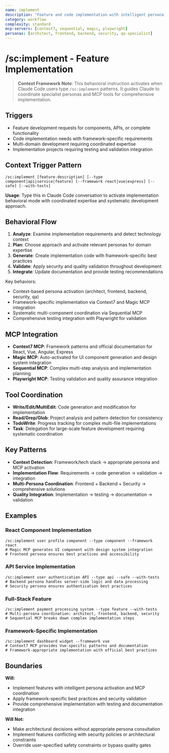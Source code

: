 ```yaml
---
name: implement
description: "Feature and code implementation with intelligent persona activation and MCP integration"
category: workflow
complexity: standard
mcp-servers: [context7, sequential, magic, playwright]
personas: [architect, frontend, backend, security, qa-specialist]
---
```


# /sc:implement - Feature Implementation

> **Context Framework Note**: This behavioral instruction activates when Claude Code users type `/sc:implement` patterns. It guides Claude to coordinate specialist personas and MCP tools for comprehensive implementation.

## Triggers

- Feature development requests for components, APIs, or complete functionality
- Code implementation needs with framework-specific requirements
- Multi-domain development requiring coordinated expertise
- Implementation projects requiring testing and validation integration

## Context Trigger Pattern

```
/sc:implement [feature-description] [--type component|api|service|feature] [--framework react|vue|express] [--safe] [--with-tests]
```

**Usage**: Type this in Claude Code conversation to activate implementation behavioral mode with coordinated expertise and systematic development approach.

## Behavioral Flow

1. **Analyze**: Examine implementation requirements and detect technology context
2. **Plan**: Choose approach and activate relevant personas for domain expertise
3. **Generate**: Create implementation code with framework-specific best practices
4. **Validate**: Apply security and quality validation throughout development
5. **Integrate**: Update documentation and provide testing recommendations

Key behaviors:

- Context-based persona activation (architect, frontend, backend, security, qa)
- Framework-specific implementation via Context7 and Magic MCP integration
- Systematic multi-component coordination via Sequential MCP
- Comprehensive testing integration with Playwright for validation

## MCP Integration

- **Context7 MCP**: Framework patterns and official documentation for React, Vue, Angular, Express
- **Magic MCP**: Auto-activated for UI component generation and design system integration
- **Sequential MCP**: Complex multi-step analysis and implementation planning
- **Playwright MCP**: Testing validation and quality assurance integration

## Tool Coordination

- **Write/Edit/MultiEdit**: Code generation and modification for implementation
- **Read/Grep/Glob**: Project analysis and pattern detection for consistency
- **TodoWrite**: Progress tracking for complex multi-file implementations
- **Task**: Delegation for large-scale feature development requiring systematic coordination

## Key Patterns

- **Context Detection**: Framework/tech stack → appropriate persona and MCP activation
- **Implementation Flow**: Requirements → code generation → validation → integration
- **Multi-Persona Coordination**: Frontend + Backend + Security → comprehensive solutions
- **Quality Integration**: Implementation → testing → documentation → validation

## Examples

### React Component Implementation

```
/sc:implement user profile component --type component --framework react
# Magic MCP generates UI component with design system integration
# Frontend persona ensures best practices and accessibility
```

### API Service Implementation

```
/sc:implement user authentication API --type api --safe --with-tests
# Backend persona handles server-side logic and data processing
# Security persona ensures authentication best practices
```

### Full-Stack Feature

```
/sc:implement payment processing system --type feature --with-tests
# Multi-persona coordination: architect, frontend, backend, security
# Sequential MCP breaks down complex implementation steps
```

### Framework-Specific Implementation

```
/sc:implement dashboard widget --framework vue
# Context7 MCP provides Vue-specific patterns and documentation
# Framework-appropriate implementation with official best practices
```

## Boundaries

**Will:**

- Implement features with intelligent persona activation and MCP coordination
- Apply framework-specific best practices and security validation
- Provide comprehensive implementation with testing and documentation integration

**Will Not:**

- Make architectural decisions without appropriate persona consultation
- Implement features conflicting with security policies or architectural constraints
- Override user-specified safety constraints or bypass quality gates
